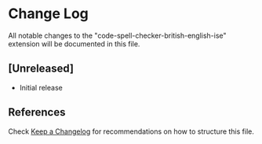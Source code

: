 # Change Log

All notable changes to the "code-spell-checker-british-english-ise" extension will be documented in this file.

## [Unreleased]

- Initial release

## References

Check [Keep a Changelog](http://keepachangelog.com/) for recommendations on how to structure this file.
